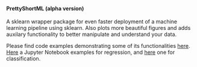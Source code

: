 #### PrettyShortML (alpha version)

A sklearn wrapper package for even faster deployment of a machine learning pipeline using sklearn. Also plots more beautiful figures and adds auxilary functionality to better manipulate and understand your data.

Please find code examples demonstrating some of its functionalities [here]([http://empty.de]](https://github.com/MichlF/PrettyShortML/tree/main/examples)). [Here](https://github.com/MichlF/PrettyShortML/blob/main/examples/Example_regression.ipynb) a Jupyter Notebook examples for regression, and [here](https://github.com/MichlF/PrettyShortML/blob/main/examples/Example_classification.ipynb) one for classification.